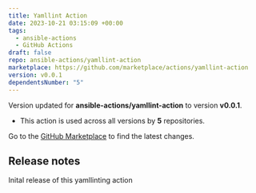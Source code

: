 ```yaml
---
title: Yamllint Action
date: 2023-10-21 03:15:09 +00:00
tags:
  - ansible-actions
  - GitHub Actions
draft: false
repo: ansible-actions/yamllint-action
marketplace: https://github.com/marketplace/actions/yamllint-action
version: v0.0.1
dependentsNumber: "5"
---
```



Version updated for **ansible-actions/yamllint-action** to version **v0.0.1**.
- This action is used across all versions by **5** repositories.

Go to the [GitHub Marketplace](https://github.com/marketplace/actions/yamllint-action) to find the latest changes.

## Release notes

Inital release of this yamllinting action
